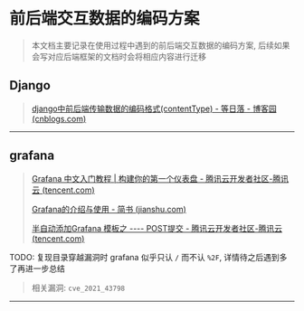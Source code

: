 # 前后端交互数据的编码方案

> 本文档主要记录在使用过程中遇到的前后端交互数据的编码方案, 后续如果会写对应后端框架的文档时会将相应内容进行迁移

## Django

> [django中前后端传输数据的编码格式(contentType)  - 等日落 - 博客园 (cnblogs.com)](https://www.cnblogs.com/suncolor/p/16577147.html)

---

## grafana

> [Grafana 中文入门教程 | 构建你的第一个仪表盘 - 腾讯云开发者社区-腾讯云 (tencent.com)](https://cloud.tencent.com/developer/article/1807679)
>
> [Grafana的介绍与使用 - 简书 (jianshu.com)](https://www.jianshu.com/p/0d82c7ccc85a)
>
> [半自动添加Grafana 模板之 ---- POST提交 - 腾讯云开发者社区-腾讯云 (tencent.com)](https://cloud.tencent.com/developer/article/1508702)

TODO: 复现目录穿越漏洞时 grafana 似乎只认 `/` 而不认 `%2F`, 详情待之后遇到多了再进一步总结

> 相关漏洞: `cve_2021_43798`

---

